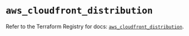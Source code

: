 # `aws_cloudfront_distribution`

Refer to the Terraform Registry for docs: [`aws_cloudfront_distribution`](https://registry.terraform.io/providers/hashicorp/aws/5.98.0/docs/resources/cloudfront_distribution).
